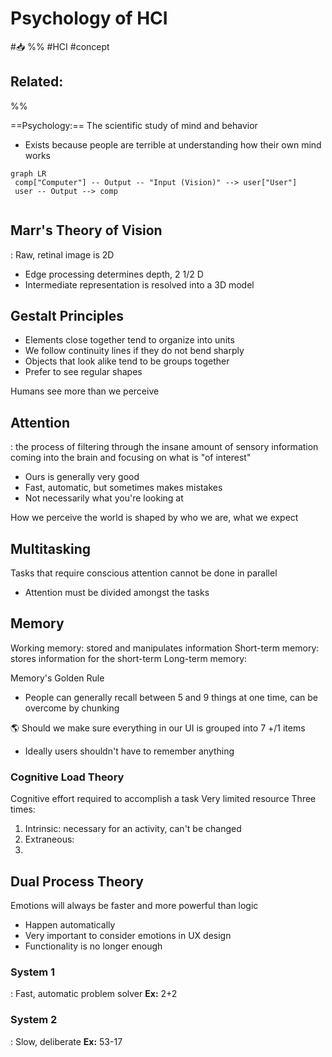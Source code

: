 # Psychology of HCI
#📥 
%%
#HCI
#concept

**Related:**
-  

%%

==Psychology:== The scientific study of mind and behavior
- Exists because people are terrible at understanding how their own mind works


```mermaid
graph LR
 comp["Computer"] -- Output -- "Input (Vision)" --> user["User"]
 user -- Output --> comp
 
```

## Marr's Theory of Vision
: Raw, retinal image is 2D
- Edge processing determines depth, 2 1/2 D
- Intermediate representation is resolved into a 3D model

## Gestalt Principles
- Elements close together tend to organize into units
- We follow continuity lines if they do not bend sharply
- Objects that look alike tend to be groups together
- Prefer to see regular shapes

Humans see more than we perceive 

## Attention
: the process of filtering through the insane amount of sensory information coming into the brain and focusing on what is "of interest"
- Ours is generally very good
- Fast, automatic, but sometimes makes mistakes
- Not necessarily what you're looking at

How we perceive the world is shaped by who we are, what we expect

## Multitasking
Tasks that require conscious attention cannot be done in parallel
- Attention must be divided amongst the tasks


## Memory

Working memory: stored and manipulates information
Short-term memory: stores information for the short-term
Long-term memory: 

Memory's Golden Rule
- People can generally recall between 5 and 9 things at one time, can be overcome by chunking 

🌎 Should we make sure everything in our UI is grouped into 7 +/1 items 
- Ideally users shouldn't have to remember anything

### Cognitive Load Theory
Cognitive effort required to accomplish a task
Very limited resource
Three times:
1. Intrinsic: necessary for an activity, can't be changed
2. Extraneous:
3. 

## Dual Process Theory
Emotions will always be faster and more powerful than logic 
- Happen automatically 
- Very important to consider emotions in UX design
- Functionality is no longer enough

### System 1
: Fast, automatic problem solver
**Ex:** 2+2

### System 2
: Slow, deliberate
**Ex:** 53-17


